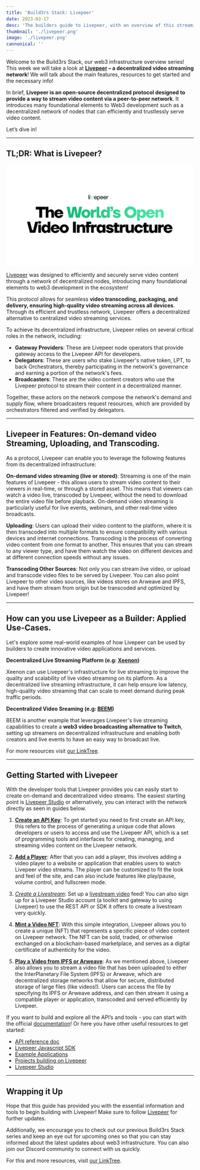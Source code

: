 ```yaml
---
title: 'Build3rs Stack: Livepeer'
date: 2023-03-17
desc: 'The builders guide to Livepeer, with an overview of this streaming and transcoding protocol, its applied use-cases, and why it’s important to understand what you can build with it as a web3 developer.'
thumbnail: './livepeer.png'
image: './livepeer.png'
cannonical: ''
---
```


Welcome to the Build3rs Stack, our web3 infrastructure overview series! This week we will take a look at **[Livepeer](https://livepeer.org/) – a decentralized video streaming network**! We will talk about the main features, resources to get started and the necessary info!

In brief, **Livepeer is an open-source decentralized protocol designed to provide a way to stream video content via a peer-to-peer network**. It introduces many foundational elements to Web3 development such as a decentralized network of nodes that can efficiently and trustlessly serve video content.

Let’s dive in!

---

## TL;DR: What is Livepeer?

![](./OG.png)

[Livepeer](https://livepeer.org/) was designed to efficiently and securely serve video content through a network of decentralized nodes, introducing many foundational elements to web3 development in the ecosystem!

This protocol allows for seamless **video transcoding, packaging, and delivery, ensuring high-quality video streaming across all devices**. Through its efficient and trustless network, Livepeer offers a decentralized alternative to centralized video streaming services.

To achieve its decentralized infrastructure, Livepeer relies on several critical roles in the network, including:

- **Gateway Providers**: These are Livepeer node operators that provide gateway access to the Livepeer API for developers.
- **Delegators**: These are users who stake Livepeer's native token, LPT, to back Orchestrators, thereby participating in the network's governance and earning a portion of the network's fees.
- **Broadcasters**: These are the video content creators who use the Livepeer protocol to stream their content in a decentralized manner.

Together, these actors on the network compose the network's demand and supply flow, where broadcasters request resources, which are provided by orchestrators filtered and verified by delegators.

---

## Livepeer in Features: On-demand video Streaming, Uploading, and Transcoding.

As a protocol, Livepeer can enable you to leverage the following features from its decentralized infrastructure:

**On-demand video streaming (live or stored)**: Streaming is one of the main features of Livepeer - this allows users to stream video content to their viewers in real-time, or through a stored asset. This means that viewers can watch a video live, transcoded by Livepeer, without the need to download the entire video file before playback. On-demand video streaming is particularly useful for live events, webinars, and other real-time video broadcasts.

**Uploading**: Users can upload their video content to the platform, where it is then transcoded into multiple formats to ensure compatibility with various devices and internet connections. Transcoding is the process of converting video content from one format to another. This ensures that you can stream to any viewer type, and have them watch the video on different devices and at different connection speeds without any issues.

**Transcoding Other Sources**: Not only you can stream live video, or upload and transcode video files to be served by Livepeer. You can also point Livepeer to other video sources, like videos stores on Arweave and IPFS, and have them stream from origin but be transcoded and optimized by Livepeer!

---

## How can you use Livepeer as a Builder: Applied Use-Cases.

Let's explore some real-world examples of how Livepeer can be used by builders to create innovative video applications and services.

**Decentralized Live Streaming Platform (e.g: [Xeenon](https://xeenon.xyz/))**

Xeenon can use Livepeer's infrastructure for live streaming to improve the quality and scalability of live video streaming on its platform. As a decentralized live streaming infrastructure, it can help ensure low latency, high-quality video streaming that can scale to meet demand during peak traffic periods.

**Decentralized Video Sreaming (e.g: [BEEM](https://www.beem.xyz/))**

BEEM is another example that leverages Livepeer's live streaming capabilities to create a **web3 video broadcasting alternative to Twitch**, setting up streamers on decentralized infrastructure and enabling both creators and live events to have an easy way to broadcast live.

For more resources visit [our LinkTree](https://linktr.ee/fleek).

---

## Getting Started with Livepeer

With the developer tools that Livepeer provides you can easily start to create on-demand and decentralized video streams. The easiest starting point is [Livepeer Studio](https://livepeer.studio/) or alternatively, you can interact with the network directly as seen in guides below.

1. [**Create an API Key**](https://docs.livepeer.org/guides/developing/quickstart): To get started you need to first create an API key, this refers to the process of generating a unique code that allows developers or users to access and use the Livepeer API, which is a set of programming tools and interfaces for creating, managing, and streaming video content on the Livepeer network.

2. [**Add a Player**](https://docs.livepeer.org/guides/developing/player): After that you can add a player, this involves adding a video player to a website or application that enables users to watch Livepeer video streams. The player can be customized to fit the look and feel of the site, and can also include features like play/pause, volume control, and fullscreen mode.

3. [_Create a Livestream_](https://livepeer.studio/): Set up a [livestream video](https://docs.livepeer.org/guides/developing/create-a-livestream) feed! You can also sign up for a Livepeer Studio account (a toolkit and gateway to using Livepeer) to use the REST API or SDK it offers to create a livestream very quickly.

4. [**Mint a Video NFT**](https://docs.livepeer.org/guides/developing/mint-a-video-nft): With this simple integration, Livepeer allows you to create a unique (NFT) that represents a specific piece of video content on Livepeer network. The NFT can be sold, traded, or otherwise exchanged on a blockchain-based marketplace, and serves as a digital certificate of authenticity for the video.

5. [**Play a Video from IPFS or Arweave**](https://docs.livepeer.org/guides/developing/mint-a-video-nft): As we mentioned above, Livepeer also allows you to stream a video file that has been uploaded to either the InterPlanetary File System (IPFS) or Arweave, which are decentralized storage networks that allow for secure, distributed storage of large files (like videos!). Users can access the file by specifying its IPFS or Arweave address, and can then stream it using a compatible player or application, transcoded and served efficiently by Livepeer.

If you want to build and explore all the API’s and tools - you can start with the official [documentation](https://docs.livepeer.org/)! Or here you have other useful resources to get started:

- [API reference doc](https://docs.livepeer.org/reference/api)
- [Livepeer Javascript SDK](https://docs.livepeer.org/reference/livepeer-js)
- [Example Applications](https://docs.livepeer.org/reference/example-applications)
- [Projects building on Livepeer](https://livepeer.org/ecosystem)
- [Livepeer Studio](https://livepeer.studio/)

---

## Wrapping it Up

Hope that this guide has provided you with the essential information and tools to begin building with Livepeer! Make sure to follow [Livepeer](https://twitter.com/Livepeer) for further updates.

Additionally, we encourage you to check out our previous Build3rs Stack series and keep an eye out for upcoming ones so that you can stay informed about the latest updates about web3 infrastructure. You can also join our Discord community to connect with us quickly.

For this and more resources, visit [our LinkTree](https://linktr.ee/fleek).
